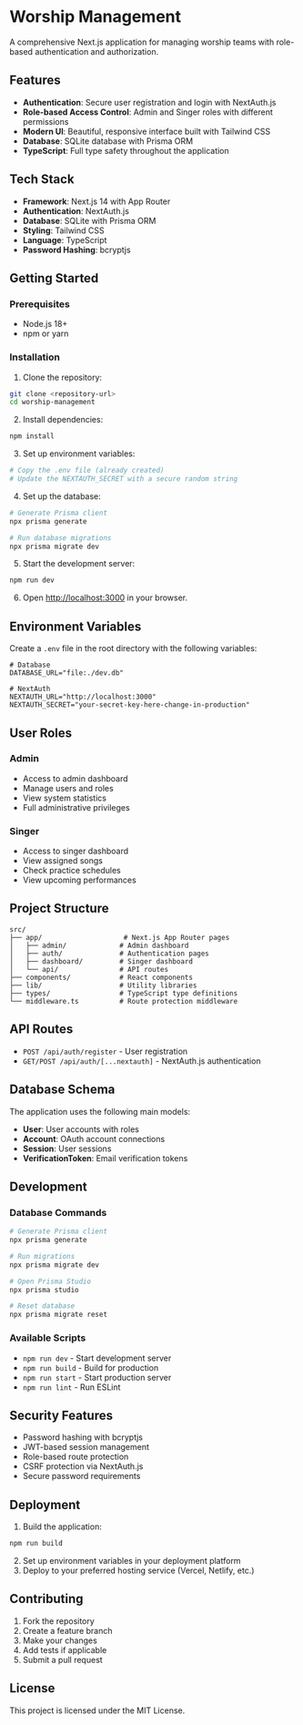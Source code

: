 # Worship Management

A comprehensive Next.js application for managing worship teams with role-based authentication and authorization.

## Features

- **Authentication**: Secure user registration and login with NextAuth.js
- **Role-based Access Control**: Admin and Singer roles with different permissions
- **Modern UI**: Beautiful, responsive interface built with Tailwind CSS
- **Database**: SQLite database with Prisma ORM
- **TypeScript**: Full type safety throughout the application

## Tech Stack

- **Framework**: Next.js 14 with App Router
- **Authentication**: NextAuth.js
- **Database**: SQLite with Prisma ORM
- **Styling**: Tailwind CSS
- **Language**: TypeScript
- **Password Hashing**: bcryptjs

## Getting Started

### Prerequisites

- Node.js 18+
- npm or yarn

### Installation

1. Clone the repository:

```bash
git clone <repository-url>
cd worship-management
```

2. Install dependencies:

```bash
npm install
```

3. Set up environment variables:

```bash
# Copy the .env file (already created)
# Update the NEXTAUTH_SECRET with a secure random string
```

4. Set up the database:

```bash
# Generate Prisma client
npx prisma generate

# Run database migrations
npx prisma migrate dev
```

5. Start the development server:

```bash
npm run dev
```

6. Open [http://localhost:3000](http://localhost:3000) in your browser.

## Environment Variables

Create a `.env` file in the root directory with the following variables:

```env
# Database
DATABASE_URL="file:./dev.db"

# NextAuth
NEXTAUTH_URL="http://localhost:3000"
NEXTAUTH_SECRET="your-secret-key-here-change-in-production"
```

## User Roles

### Admin

- Access to admin dashboard
- Manage users and roles
- View system statistics
- Full administrative privileges

### Singer

- Access to singer dashboard
- View assigned songs
- Check practice schedules
- View upcoming performances

## Project Structure

```
src/
├── app/                    # Next.js App Router pages
│   ├── admin/             # Admin dashboard
│   ├── auth/              # Authentication pages
│   ├── dashboard/         # Singer dashboard
│   └── api/               # API routes
├── components/            # React components
├── lib/                   # Utility libraries
├── types/                 # TypeScript type definitions
└── middleware.ts          # Route protection middleware
```

## API Routes

- `POST /api/auth/register` - User registration
- `GET/POST /api/auth/[...nextauth]` - NextAuth.js authentication

## Database Schema

The application uses the following main models:

- **User**: User accounts with roles
- **Account**: OAuth account connections
- **Session**: User sessions
- **VerificationToken**: Email verification tokens

## Development

### Database Commands

```bash
# Generate Prisma client
npx prisma generate

# Run migrations
npx prisma migrate dev

# Open Prisma Studio
npx prisma studio

# Reset database
npx prisma migrate reset
```

### Available Scripts

- `npm run dev` - Start development server
- `npm run build` - Build for production
- `npm run start` - Start production server
- `npm run lint` - Run ESLint

## Security Features

- Password hashing with bcryptjs
- JWT-based session management
- Role-based route protection
- CSRF protection via NextAuth.js
- Secure password requirements

## Deployment

1. Build the application:

```bash
npm run build
```

2. Set up environment variables in your deployment platform
3. Deploy to your preferred hosting service (Vercel, Netlify, etc.)

## Contributing

1. Fork the repository
2. Create a feature branch
3. Make your changes
4. Add tests if applicable
5. Submit a pull request

## License

This project is licensed under the MIT License.
